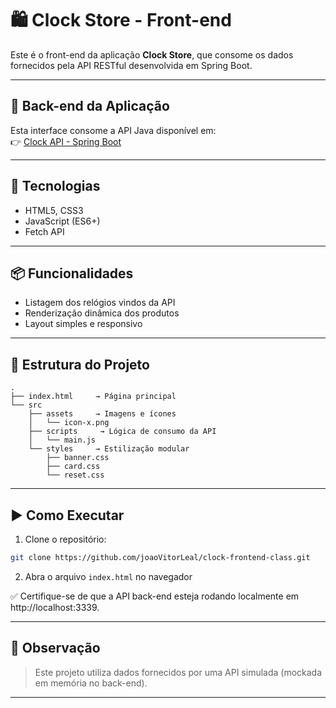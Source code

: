 # 🛍️ Clock Store - Front-end

Este é o front-end da aplicação **Clock Store**, que consome os dados fornecidos pela API RESTful desenvolvida em Spring Boot.

---

## 🔗 Back-end da Aplicação

Esta interface consome a API Java disponível em:  
👉 [Clock API - Spring Boot](https://github.com/joaoVitorLeal/java-clock-ecommerce)

---

## 🚀 Tecnologias

- HTML5, CSS3
- JavaScript (ES6+)
- Fetch API

---

## 📦 Funcionalidades

- Listagem dos relógios vindos da API
- Renderização dinâmica dos produtos
- Layout simples e responsivo

---

## 📁 Estrutura do Projeto

```
.
├── index.html     → Página principal
└── src
    ├── assets     → Imagens e ícones
    │   └── icon-x.png
    ├── scripts     → Lógica de consumo da API
    │   └── main.js
    └── styles     → Estilização modular
        ├── banner.css
        ├── card.css
        └── reset.css
```

---

## ▶️ Como Executar

1. Clone o repositório:

```bash
git clone https://github.com/joaoVitorLeal/clock-frontend-class.git
```

2. Abra o arquivo ```index.html``` no navegador

✅ Certifique-se de que a API back-end esteja rodando localmente em http://localhost:3339.

---

## 📌 Observação

>  Este projeto utiliza dados fornecidos por uma API simulada (mockada em memória no back-end).

---
